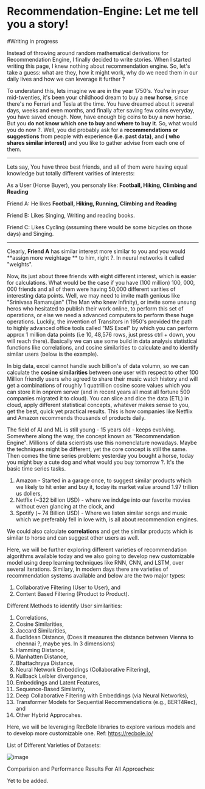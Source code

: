 # Recommendation-Engine: Let me tell you a story!

#Writing in progress

Instead of throwing around random mathematical derivations for Recommendation Engine, I finally decided to write stories. When I started writing this page, I knew nothing about recommendation engine.  So, let's take a guess: what are they, how it might work, why do we need them in our daily lives and how we can leverage it further ?

To understand this, lets imagine we are in the year 1750's. You're in your mid-twenties, it's been your childhood dream to buy a **new horse**, since there's no Ferrari and Tesla at the time. You have dreamed about it several days, weeks and even months, and finally after saving few coins everyday, you have saved enough. Now, have enough big coins to buy a new horse. But you **do not know which one to buy** and **where to buy it**. So, what would you do now ?. Well, you did probably ask for a **recommendations or suggestions** from people with experience **(i.e. past data)**, and **( who shares similar interest)** and you like to gather advise from each one of them. 

----------------------------------------------------------------------------------------------------------------
Lets say, You have three best friends, and all of them were having equal knowledge but totally different varities of interests:

As a User (Horse Buyer), you personaly like: **Football, Hiking, Climbing and Reading**

Friend A: He likes **Football, Hiking, Running, Climbing and Reading**

Friend B: Likes Singing, Writing and reading books.

Friend C: Likes Cycling (assuming there would be some bicycles on those days) and Singing.  

----------------------------------------------------------------------------------------------------------------

Clearly,  **Friend A** has similar interest more similar to you and you would **assign more weightage ** to him, right ?. In neural networks it called "weights". 

Now, its just about three friends with eight different interest, which is easier for calculations. What would be the case if you have (100 million) 100, 000, 000 friends and all of them were having 50,000 different varities of interesting data points. Well, we may need to invite math genious like "Srinivasa Ramanujan" (The Man who knew Infinity), or invite some unsung heros who hesitated to publish their work online, to perform this set of operations, or else we need a advanced computers to perform these huge operations. Luckily, the invention of Transitors in 1950's provided the path to highly advanced office tools called "MS Excel" by which you can perform approx 1 million data points (i.e 10, 48,576 rows, just press ctrl + down, you will reach there). Basically we can use some build in data analysis statistical functions like correlations, and cosine similarities to calculate and to identify similar users (below is the example).

In big data, excel cannot handle such billion's of data volumn, so we can calculate the **cosine similarities** between one user with respect to other 100 Million friendly users who agreed to share their music watch history and will get a combinations of roughly 1 quatrillion cosine score values which you can store it in onprem server (and in recent years all most all fortune 500 companies migrated it to cloud).  You can slice and dice the data (ETL) in cloud, apply different statistical concepts, whatever makes sense to you, get the best, quick yet practical results. This is how companies like Netflix and Amazon recommends thousands of products daily. 

The field of AI and ML is still young - 15 years old - keeps evolving.  Somewhere along the way, the concept known as "Recommendation Engine". Millions of data scientists use this nomenclature nowadays. Maybe the techniques might be different, yet the core concept is still the same. Then comes the time series problem: yesterday you bought a horse, today you might buy a cute dog and what would you buy tomorrow ?. It's the basic time series tasks. 

 1. Amazon - Started in a garage once, to suggest similar products which we likely to hit enter and buy it, today its market value around 1.97 trillion us dollers,
 2. Netflix (~322 billion USD) - where we indulge into our favorite movies without even glancing at the clock, and
 3. Spotify (~ 74 Billion USD) - Where we listen similar songs and music which we preferably fell in love with, is all about recommendion engines. 

We could also calculate **correlations** and get the similar products which is similar to horse and can suggest other users as well. 

Here, we will be further exploring different varieties of recommendation algorithms available today and we also going to develop new customizable model using deep learning techniques like RNN, CNN, and LSTM, over several iterations. Similary, In modern days there are varieties of recommendation systems available and below are the two major types:
1. Collaborative Filtering (User to User), and
2. Content Based Filtering (Product to Product).

Different Methods to identify User similarities:
1. Correlations,
2. Cosine Similarities,
3. Jaccard Similarities,
4. Euclidean Distance, (Does it measures the distance between Vienna to chennai ?, maybe yes. In 3 dimensions)
5. Hamming Distance, 
6. Manhatten Distance,
7. Bhattachryya Distance,
8. Neural Network Embeddings (Collaborative Filtering),
9. Kullback Leibler divergence,
10. Embeddings and Latent Features,
11. Sequence-Based Similarity,
12. Deep Collaborative Filtering with Embeddings (via Neural Networks),
13. Transformer Models for Sequential Recommendations (e.g., BERT4Rec), and 
14. Other Hybrid Approcahes.

Here, we will be leveraging RecBole libraries to explore various models and to develop more customizable one. Ref: https://recbole.io/

List of Different Varieties of Datasets:

![image](https://github.com/user-attachments/assets/e842adf0-6eaa-48b7-9ffa-68312db0788e)

Comparision and Performance Results For All Approaches:

Yet to be added.
